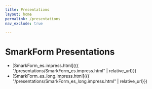 ```yaml
---
title: Presentations
layout: home
permalink: /presentations
nav_exclude: true

---
```



# SmarkForm Presentations

  * [SmarkForm_es.impress.html]({{ "/presentations/SmarkForm_es.impress.html" | relative_url}})
  * [SmarkForm_es_long.impress.html]({{ "/presentations/SmarkForm_es_long.impress.html" | relative_url}})

